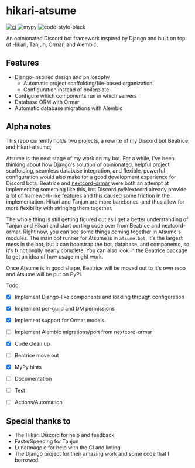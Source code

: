 # hikari-atsume

[![ci](https://github.com/pmdevita/hikari-atsume/actions/workflows/ci.yml/badge.svg)](https://github.com/pmdevita/hikari-atsume/actions/workflows/ci.yml)
![mypy](https://badgen.net/badge/mypy/checked/2A6DB2)
![code-style-black](https://img.shields.io/badge/code%20style-black-black)

An opinionated Discord bot framework inspired by Django and built on 
top of Hikari, Tanjun, Ormar, and Alembic.

## Features

- Django-inspired design and philosophy
  - Automatic project scaffolding/file-based organization
  - Configuration instead of boilerplate
- Configure which components run in which servers
- Database ORM with Ormar
- Automatic database migrations with Alembic

## Alpha notes

This repo currently holds two projects, a rewrite of my Discord bot 
Beatrice, and hikari-atsume, 

Atsume is the next stage of my work on my bot. For a while, I've 
been thinking about how Django's solution of opinionated, helpful 
project scaffolding, seamless database integration, and flexible, 
powerful configuration would also make for a good development 
experience for Discord bots. Beatrice and [nextcord-ormar](https://github.com/pmdevita/nextcord-ormar) 
were both an attempt at implementing something like this, 
but Discord.py/Nextcord already provide a lot of framework-like 
features and this caused some friction in the implementation. 
Hikari and Tanjun are more barebones, and thus allow for more 
flexibility with stringing them together.

The whole thing is still getting figured out as I get a better 
understanding of Tanjun and Hikari and start porting code over from 
Beatrice and nextcord-ormar. Right now, you can see some things 
coming together in Atsume's modules. The main bot runner for Atsume 
is in `atsume.bot`, it's the largest mess in the bot, but 
it can bootstrap the bot, database, and components, so it's functionally
nearly complete. You can also look in the Beatrice package to get an
idea of how usage might work.

Once Atsume is in good shape, Beatrice will be moved out to it's own repo 
and Atsume will be put on PyPI.

Todo:
 - [x] Implement Django-like components and loading through configuration
 - [x] Implement per-guild and DM permissions
 - [x] Implement support for Ormar models
 - [ ] Implement Alembic migrations/port from nextcord-ormar
 - [x] Code clean up
 - [ ] Beatrice move out
 - [x] MyPy hints
 - [ ] Documentation
 - [ ] Test
 - [ ] Actions/Automation


## Special thanks to
- The Hikari Discord for help and feedback
- FasterSpeeding for Tanjun
- Lunarmagpie for help with the CI and linting
- The Django project for their amazing work and some 
code that I borrowed.


